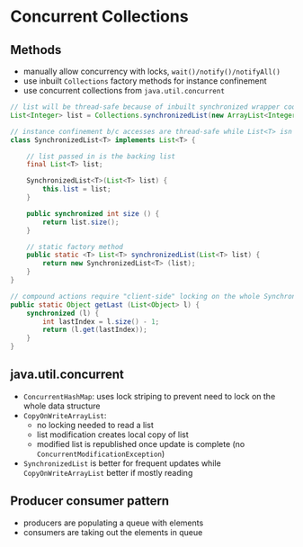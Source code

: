 # Concurrent Collections

## Methods

- manually allow concurrency with locks, `wait()/notify()/notifyAll()`
- use inbuilt `Collections` factory methods for instance confinement
- use concurrent collections from `java.util.concurrent`

```java
// list will be thread-safe because of inbuilt synchronized wrapper code
List<Integer> list = Collections.synchronizedList(new ArrayList<Integer>());
```

```java
// instance confinement b/c accesses are thread-safe while List<T> isn't
class SynchronizedList<T> implements List<T> {

    // list passed in is the backing list
    final List<T> list;

    SynchronizedList<T>(List<T> list) {
        this.list = list;
    }

    public synchronized int size () {
        return list.size();
    }

    // static factory method
    public static <T> List<T> synchronizedList(List<T> list) {
        return new SynchronizedList<T> (list);
    }
}
```

```java
// compound actions require "client-side" locking on the whole SynchronizedList to be thread-safe
public static Object getLast (List<Object> l) {
    synchronized (l) {
        int lastIndex = l.size() - 1;
        return (l.get(lastIndex));
    }
}
```

## java.util.concurrent

- `ConcurrentHashMap`: uses lock striping to prevent need to lock on the whole data structure
- `CopyOnWriteArrayList`:
  - no locking needed to read a list
  - list modification creates local copy of list
  - modified list is republished once update is complete (no `ConcurrentModificationException`)
- `SynchronizedList` is better for frequent updates while `CopyOnWriteArrayList` better if mostly reading

## Producer consumer pattern

- producers are populating a queue with elements
- consumers are taking out the elements in queue
